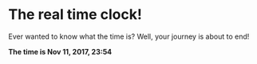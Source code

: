 # The real time clock!

Ever wanted to know what the time is? Well, your journey is about to end!

**The time is Nov 11, 2017, 23:54**